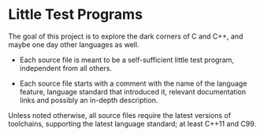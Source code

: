 # Little Test Programs
The goal of this project is to explore the dark corners of C and C++, and maybe one day other languages as well.

* Each source file is meant to be a self-sufficient little test program, independent from all others.

* Each source file starts with a comment with the name of the language feature, language standard that introduced it, relevant documentation links and possibly an in-depth description.

Unless noted otherwise, all source files require the latest versions of toolchains, supporting the latest language standard; at least C++11 and C99.
